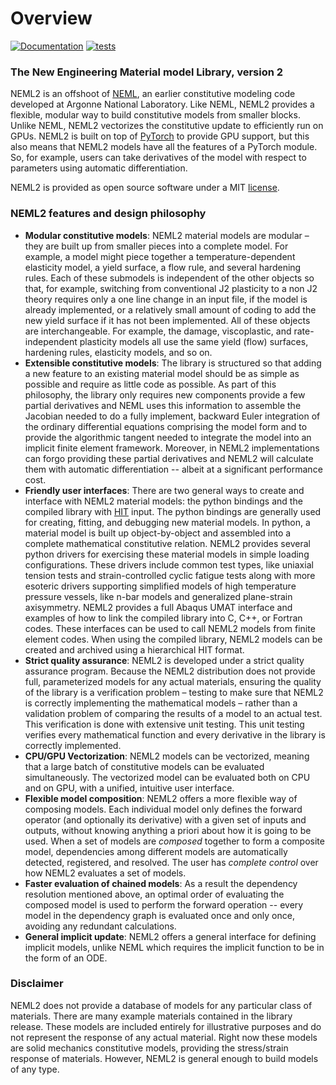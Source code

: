 # Overview

[![Documentation](https://github.com/reverendbedford/neml2/actions/workflows/build_docs.yml/badge.svg?branch=main)](https://reverendbedford.github.io/neml2/) [![tests](https://github.com/reverendbedford/neml2/actions/workflows/tests.yml/badge.svg?branch=main)](https://github.com/reverendbedford/neml2/actions/workflows/tests.yml)

### The New Engineering Material model Library, version 2

NEML2 is an offshoot of [NEML](https://github.com/Argonne-National-Laboratory/neml), an earlier constitutive modeling code developed at Argonne National Laboratory.
Like NEML, NEML2 provides a flexible, modular way to build constitutive models from smaller blocks.
Unlike NEML, NEML2 vectorizes the constitutive update to efficiently run on GPUs.  NEML2 is built on top of [PyTorch](https://pytorch.org/cppdocs/)
to provide GPU support, but this also means that NEML2 models have all the features of a PyTorch module.  So, for example, users can take derivatives of the model with respect to parameters using automatic differentiation.

NEML2 is provided as open source software under a MIT [license](https://raw.githubusercontent.com/reverendbedford/neml2/main/LICENSE).

### NEML2 features and design philosophy

- **Modular constitutive models**: NEML2 material models are modular – they are built up from smaller pieces into a complete model. For example, a model might piece together a temperature-dependent elasticity model, a yield surface, a flow rule, and several hardening rules. Each of these submodels is independent of the other objects so that, for example, switching from conventional J2 plasticity to a non J2 theory requires only a one line change in an input file, if the model is already implemented, or a relatively small amount of coding to add the new yield surface if it has not been implemented. All of these objects are interchangeable. For example, the damage, viscoplastic, and rate-independent plasticity models all use the same yield (flow) surfaces, hardening rules, elasticity models, and so on.
- **Extensible constitutive models**: The library is structured so that adding a new feature to an existing material model should be as simple as possible and require as little code as possible. As part of this philosophy, the library only requires new components provide a few partial derivatives and NEML uses this information to assemble the Jacobian needed to do a fully implement, backward Euler integration of the ordinary differential equations comprising the model form and to provide the algorithmic tangent needed to integrate the model into an implicit finite element framework.  Moreover, in NEML2 implementations can forgo providing these partial derivatives and NEML2 will calculate them with automatic differentiation -- albeit at a significant performance cost.
- **Friendly user interfaces**: There are two general ways to create and interface with NEML2 material models: the python bindings and the compiled library with [HIT](https://github.com/idaholab/moose/tree/next/framework/contrib/hit) input. The python bindings are generally used for creating, fitting, and debugging new material models. In python, a material model is built up object-by-object and assembled into a complete mathematical constitutive relation. NEML2 provides several python drivers for exercising these material models in simple loading configurations. These drivers include common test types, like uniaxial tension tests and strain-controlled cyclic fatigue tests along with more esoteric drivers supporting simplified models of high temperature pressure vessels, like n-bar models and generalized plane-strain axisymmetry. NEML2 provides a full Abaqus UMAT interface and examples of how to link the compiled library into C, C++, or Fortran codes. These interfaces can be used to call NEML2 models from finite element codes. When using the compiled library, NEML2 models can be created and archived using a hierarchical HIT format.
- **Strict quality assurance**: NEML2 is developed under a strict quality assurance program. Because the NEML2 distribution does not provide full, parameterized models for any actual materials, ensuring the quality of the library is a verification problem – testing to make sure that NEML2 is correctly implementing the mathematical models – rather than a validation problem of comparing the results of a model to an actual test. This verification is done with extensive unit testing. This unit testing verifies every mathematical function and every derivative in the library is correctly implemented.
- **CPU/GPU Vectorization**: NEML2 models can be vectorized, meaning that a large batch of constitutive models can be evaluated simultaneously. The vectorized model can be evaluated both on CPU and on GPU, with a unified, intuitive user interface.
- **Flexible model composition**: NEML2 offers a more flexible way of composing models. Each individual model only defines the forward operator (and optionally its derivative) with a given set of inputs and outputs, without knowing anything a priori about how it is going to be used. When a set of models are *composed* together to form a composite model, dependencies among different models are automatically detected, registered, and resolved. The user has *complete control* over how NEML2 evaluates a set of models.
- **Faster evaluation of chained models**: As a result the dependency resolution mentioned above, an optimal order of evaluating the composed model is used to perform the forward operation -- every model in the dependency graph is evaluated once and only once, avoiding any redundant calculations.
- **General implicit update**: NEML2 offers a general interface for defining implicit models, unlike NEML which requires the implicit function to be in the form of an ODE.

### Disclaimer

NEML2 does not provide a database of models for any particular class of materials. There are many example materials contained in the library release. These models are included entirely for illustrative purposes and do not represent the response of any actual material.  Right now these models are solid mechanics constitutive models, providing the stress/strain response of materials.  However, NEML2 is general enough to build models of any type.
